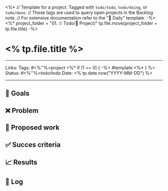<%* 
	// Template for a project. Tagged with `todo/todo`, `todo/doing`, or `todo/done`.
	// These tags are used to query open projects in the Backlog note.
	// For extensive documentation refer to the "📓 Daily" template.
-%>
<%*
	project_folder = "01. ⏱ Todo/🧩 Project/"
	tp.file.move(project_folder + tp.file.title)
-%>
# <% tp.file.title %>

---

Links: 
Tags: #<%''%>project <%* if (1 == 0) { -%> #template <%* } %>
Status: #<%''%>todo/todo
Date: <% tp.date.now("YYYY-MM-DD") %>

---

## 🎯 Goals



## ❌ Problem



## 👷 Proposed work



## ✅ Succes criteria



## 📈 Results



## 📓 Log

